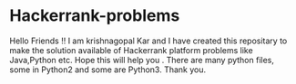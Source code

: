 # Hackerrank-problems
Hello Friends !!
I am krishnagopal Kar and I have created this repositary to make the solution available of Hackerrank platform problems like Java,Python etc. Hope this will help you .
There are many python files, some in Python2 and some are Python3. 
Thank you.
